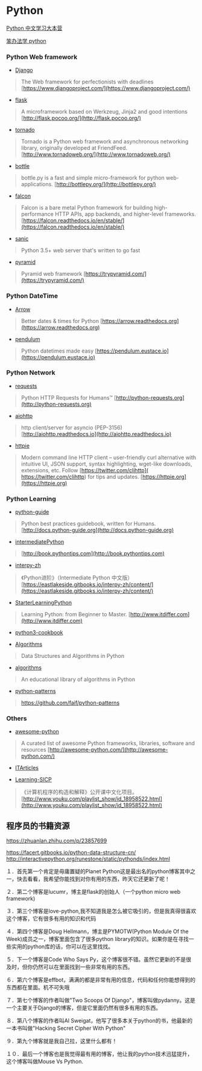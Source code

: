 # Python 

[Python 中文学习大本营](http://www.pythondoc.com/)

[笨办法学 python](https://wizardforcel.gitbooks.io/lpthw/content/)

### Python Web framework
- [Django](https://github.com/django/django)

> The Web framework for perfectionists with deadlines
> [https://www.djangoproject.com/](https://www.djangoproject.com/)

- [flask](https://github.com/pallets/flask)

> A microframework based on Werkzeug, Jinja2 and good intentions [http://flask.pocoo.org/](http://flask.pocoo.org/)

- [tornado](https://github.com/tornadoweb/tornado)

> Tornado is a Python web framework and asynchronous
> networking library, originally developed at FriendFeed.
> [http://www.tornadoweb.org/](http://www.tornadoweb.org/)

- [bottle](https://github.com/bottlepy/bottle)

> bottle.py is a fast and simple micro-framework for python
> web-applications. [http://bottlepy.org/](http://bottlepy.org/)


- [falcon](https://github.com/falconry/falcon)

> Falcon is a bare metal Python framework for building
> high-performance HTTP APIs, app backends, and higher-level frameworks.
> [https://falcon.readthedocs.io/en/stable/](https://falcon.readthedocs.io/en/stable/)

- [sanic](https://github.com/channelcat/sanic)

> Python 3.5+ web server that's written to go fast

- [pyramid](https://github.com/Pylons/pyramid)

> Pyramid web framework [https://trypyramid.com/](https://trypyramid.com/)


### Python DateTime
- [Arrow](https://github.com/crsmithdev/arrow)

> Better dates & times for Python [https://arrow.readthedocs.org](https://arrow.readthedocs.org)

- [pendulum](https://github.com/sdispater/pendulum)

> Python datetimes made easy [https://pendulum.eustace.io](https://pendulum.eustace.io)


### Python Network

- [requests](https://github.com/kennethreitz/requests)

> Python HTTP Requests for Humans™ [http://python-requests.org](http://python-requests.org)

- [aiohttp](https://github.com/KeepSafe/aiohttp)

> http client/server for asyncio (PEP-3156) [http://aiohttp.readthedocs.io](http://aiohttp.readthedocs.io)

- [httpie](https://github.com/jkbrzt/httpie)

> Modern command line HTTP client – user-friendly curl alternative with intuitive UI, JSON support, syntax highlighting, wget-like downloads, extensions, etc.
> Follow [https://twitter.com/clihttp]( https://twitter.com/clihttp)  for tips and updates.
> [https://httpie.org](https://httpie.org)

### Python Learning
- [python-guide](https://github.com/kennethreitz/python-guide)

> Python best practices guidebook, written for Humans. [http://docs.python-guide.org](http://docs.python-guide.org)

- [intermediatePython](https://github.com/yasoob/intermediatePython)

> [http://book.pythontips.com](http://book.pythontips.com)

- [interpy-zh](https://github.com/eastlakeside/interpy-zh)

> 《Python进阶》（Intermediate Python 中文版） [https://eastlakeside.gitbooks.io/interpy-zh/content/](https://eastlakeside.gitbooks.io/interpy-zh/content/)

- [StarterLearningPython](https://github.com/qiwsir/StarterLearningPython)

> Learning Python: from Beginner to Master. [http://www.itdiffer.com](http://www.itdiffer.com)

- [python3-cookbook](http://python3-cookbook.readthedocs.io/zh_CN/latest/)

- [Algorithms](https://github.com/prakhar1989/Algorithms)

> Data Structures and Algorithms in Python

- [algorithms](https://github.com/nryoung/algorithms)

> An educational library of algorithms in Python

- [python-patterns](https://github.com/faif/python-patterns)

> https://github.com/faif/python-patterns

### Others
- [awesome-python](https://github.com/vinta/awesome-python)

> A curated list of awesome Python frameworks, libraries, software and resources [http://awesome-python.com/](http://awesome-python.com/)


- [ITArticles](https://github.com/qiwsir/ITArticles)

- [Learning-SICP](https://github.com/DeathKing/Learning-SICP)
> 《计算机程序的构造和解释》公开课中文化项目。[http://www.youku.com/playlist_show/id_18958522.html](http://www.youku.com/playlist_show/id_18958522.html)

## 程序员的书籍资源
https://zhuanlan.zhihu.com/p/23857699

https://facert.gitbooks.io/python-data-structure-cn/
http://interactivepython.org/runestone/static/pythonds/index.html



１．首先第一个肯定是毋庸置疑的Planet Python这是最出名的python博客其中之一，快去看看，我希望你能找到对你有用的东西，昨天它还更新了呢！

２．第二个博客是lucumr，博主是flask的创始人（一个python micro web framework)

３．第三个博客是love-python,我不知道我是怎么被它吸引的，但是我真得很喜欢这个博客，它有很多有用的知识和代码

４．第四个博客是Doug Hellmann，博主是PYMOTW(Python Module Of the Week)成员之一，博客里面包含了很多python library的知识。如果你是在寻找一些实用的python库的话，你可以在这里找找。

５．下一个博客是Code Who Says Py，这个博客很不错。虽然它更新的不是很及时，但你仍然可以在里面找到一些非常有用的东西。

６．第六个博客是effbot，满满的都是非常有用的信息，代码和任何你能想得到的东西都在里面。机不可失哦

７．第七个博客的作者叫做"Two Scoops Of Django"，博客叫做pydanny。这是一个主要关于Django的博客，但是它里面仍然有很多有用的东西。

８．第八个博客的作者叫Al Sweigat，他写了很多本关于python的书，他最新的一本书叫做"Hacking Secret Cipher With Python"

９．第九个博客就是我自己拉，这里什么都有！

１０．最后一个博客也是我觉得最有用的博客，他让我的python技术迅猛提升，这个博客叫做Mouse Vs Python.

